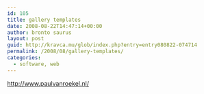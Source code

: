 ```yaml
---
id: 105
title: gallery templates
date: 2008-08-22T14:47:14+00:00
author: bronto saurus
layout: post
guid: http://kravca.mu/glob/index.php?entry=entry080822-074714
permalink: /2008/08/gallery-templates/
categories:
  - software, web
---
```

<a href="http://www.paulvanroekel.nl/" target="_blank" >http://www.paulvanroekel.nl/</a>